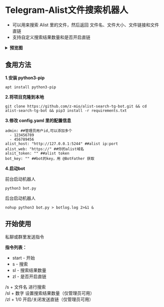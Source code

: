 

# Telegram-Alist文件搜索机器人

- 可以用来搜索 Alist 里的文件，然后返回 文件名、文件大小、文件链接和文件直链
- 支持自定义搜索结果数量和是否开启直链
<details>
<summary><b>预览图</b></summary>

![搜索](https://i.328888.xyz/2023/03/09/onocX.gif)

![更多搜索结果](https://m.360buyimg.com/babel/jfs/t20250308/72563/37/26636/298059/6408b461Fef22bf8c/97378b473d532012.png)
</details>


## 食用方法

**1.安装 python3-pip**

```
apt install python3-pip
```


**2.将项目克隆到本地**
``` 
git clone https://github.com/z-mio/alist-search-tg-bot.git && cd alist-search-tg-bot && pip3 install -r requirements.txt
```

**3.修改 config.yaml 里的配置信息**

``` 
admin: ##管理员用户id,可以添加多个
  - 123456789
  - 456789456
alist_host: "http://127.0.0.1:5244" ##alist ip:port
alist_web: "https://" ##你的alist域名
alsit_token: "" ##alist token
bot_key: "" ##bot的key，用 @BotFather 获取
```

**4.启动bot**

前台启动机器人

``` 
python3 bot.py
```

后台启动机器人

``` 
nohup python3 bot.py > botlog.log 2>&1 &
```

## 开始使用

私聊或群里发送指令

**指令列表：**

- start - 开始
- s - 搜索
- sl - 搜索结果数量
- zl - 是否开启直链

/s + 文件名 进行搜索  
/sl + 数字 设置搜索结果数量（仅管理员可用）  
/zl + 1/0 开启/关闭发送直链（仅管理员可用）  